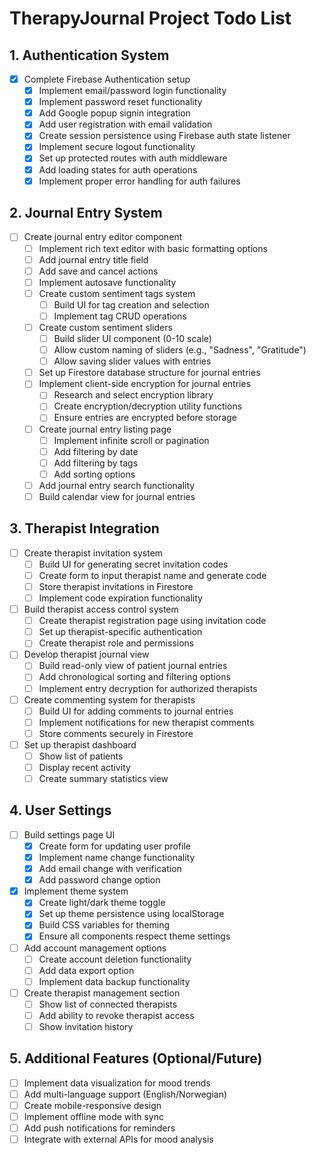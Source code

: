 # TherapyJournal Project Todo List

## 1. Authentication System
- [x] Complete Firebase Authentication setup
  - [x] Implement email/password login functionality
  - [x] Implement password reset functionality
  - [x] Add Google popup signin integration
  - [x] Add user registration with email validation
  - [x] Create session persistence using Firebase auth state listener
  - [x] Implement secure logout functionality
  - [x] Set up protected routes with auth middleware
  - [x] Add loading states for auth operations
  - [x] Implement proper error handling for auth failures

## 2. Journal Entry System
- [ ] Create journal entry editor component
  - [ ] Implement rich text editor with basic formatting options
  - [ ] Add journal entry title field
  - [ ] Add save and cancel actions
  - [ ] Implement autosave functionality
  - [ ] Create custom sentiment tags system
    - [ ] Build UI for tag creation and selection
    - [ ] Implement tag CRUD operations
  - [ ] Create custom sentiment sliders
    - [ ] Build slider UI component (0-10 scale)
    - [ ] Allow custom naming of sliders (e.g., "Sadness", "Gratitude")
    - [ ] Allow saving slider values with entries
  - [ ] Set up Firestore database structure for journal entries
  - [ ] Implement client-side encryption for journal entries
    - [ ] Research and select encryption library
    - [ ] Create encryption/decryption utility functions
    - [ ] Ensure entries are encrypted before storage
  - [ ] Create journal entry listing page
    - [ ] Implement infinite scroll or pagination
    - [ ] Add filtering by date
    - [ ] Add filtering by tags
    - [ ] Add sorting options
  - [ ] Add journal entry search functionality
  - [ ] Build calendar view for journal entries

## 3. Therapist Integration
- [ ] Create therapist invitation system
  - [ ] Build UI for generating secret invitation codes
  - [ ] Create form to input therapist name and generate code
  - [ ] Store therapist invitations in Firestore
  - [ ] Implement code expiration functionality
- [ ] Build therapist access control system
  - [ ] Create therapist registration page using invitation code
  - [ ] Set up therapist-specific authentication
  - [ ] Create therapist role and permissions
- [ ] Develop therapist journal view
  - [ ] Build read-only view of patient journal entries
  - [ ] Add chronological sorting and filtering options
  - [ ] Implement entry decryption for authorized therapists
- [ ] Create commenting system for therapists
  - [ ] Build UI for adding comments to journal entries
  - [ ] Implement notifications for new therapist comments
  - [ ] Store comments securely in Firestore
- [ ] Set up therapist dashboard
  - [ ] Show list of patients
  - [ ] Display recent activity
  - [ ] Create summary statistics view

## 4. User Settings
- [ ] Build settings page UI
  - [x] Create form for updating user profile
  - [x] Implement name change functionality
  - [x] Add email change with verification
  - [x] Add password change option
- [x] Implement theme system
  - [x] Create light/dark theme toggle
  - [x] Set up theme persistence using localStorage
  - [x] Build CSS variables for theming
  - [x] Ensure all components respect theme settings
- [ ] Add account management options
  - [ ] Create account deletion functionality
  - [ ] Add data export option
  - [ ] Implement data backup functionality
- [ ] Create therapist management section
  - [ ] Show list of connected therapists
  - [ ] Add ability to revoke therapist access
  - [ ] Show invitation history

## 5. Additional Features (Optional/Future)
- [ ] Implement data visualization for mood trends
- [ ] Add multi-language support (English/Norwegian)
- [ ] Create mobile-responsive design
- [ ] Implement offline mode with sync
- [ ] Add push notifications for reminders
- [ ] Integrate with external APIs for mood analysis 